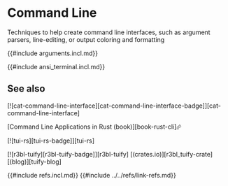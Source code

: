 # Command Line

Techniques to help create command line interfaces, such as argument parsers, line-editing, or output coloring and formatting

{{#include arguments.incl.md}}

{{#include ansi_terminal.incl.md}}

## See also

[![cat-command-line-interface][cat-command-line-interface-badge]][cat-command-line-interface]

[Command Line Applications in Rust (book)][book-rust-cli]⮳

[![tui-rs][tui-rs-badge]][tui-rs]

[![r3bl-tuify][r3bl-tuify-badge]][r3bl-tuify]  [(crates.io)][r3bl_tuify-crate]  [(blog)][tuify-blog]

{{#include refs.incl.md}}
{{#include ../../refs/link-refs.md}}
